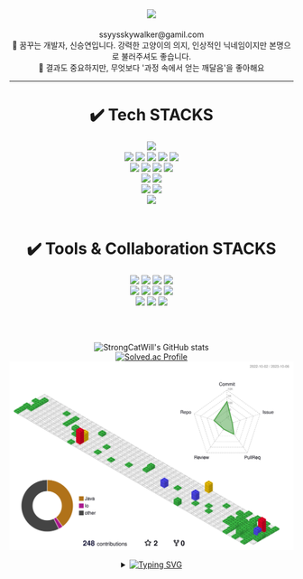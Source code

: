 <div align=center>
<header>
<img src="https://capsule-render.vercel.app/api?type=waving&color=auto&height=200&section=header&text=🤚🏻HelloWorld&fontSize=50" />
<header><br>
<span> ssyysskywalker@gamil.com</span><br>
<span> 🔎 꿈꾸는 개발자, 신승연입니다. 강력한 고양이의 의지, 인상적인 닉네임이지만 본명으로 불러주셔도 좋습니다. </span> <br>
<span> 🥕 결과도 중요하지만, 무엇보다 '과정 속에서 얻는 깨달음'을 좋아해요 </span>

<hr>
<div align=center>
<h1>✔️ Tech STACKS</h1><div>
 	<img src="https://img.shields.io/badge/java-000000?style=for-the-badge&logo=java&logoColor=white"><br>
	<img src="https://img.shields.io/badge/JavaScript-F7DF1E?style=for-the-badge&logo=JavaScript&logoColor=white">
	<img src="https://img.shields.io/badge/jquery-0769AD?style=for-the-badge&logo=jquery&logoColor=white">
 	<img src="https://img.shields.io/badge/python-3776AB?style=for-the-badge&logo=python&logoColor=white"> 
 	<img src="https://img.shields.io/badge/html5-E34F26?style=for-the-badge&logo=html5&logoColor=white"> 
 	<img src="https://img.shields.io/badge/css-1572B6?style=for-the-badge&logo=css3&logoColor=white"><br>
	<img src="https://img.shields.io/badge/Spring-6DB33F?style=for-the-badge&logo=Spring&logoColor=white">
	<img src="https://img.shields.io/badge/Spring Boot-6DB33F?style=for-the-badge&logo=Spring Boot&logoColor=white">
	<img src="https://img.shields.io/badge/Querydsl-000000?style=for-the-badge&logo=Querydsl&logoColor=white">
	<img src="https://img.shields.io/badge/JPA-000000?style=for-the-badge&logo=JPA&logoColor=white"><br>
	<img src="https://img.shields.io/badge/bootstrap-7952B3?style=for-the-badge&logo=bootstrap&logoColor=white">
	<img src="https://img.shields.io/badge/fontawesome-339AF0?style=for-the-badge&logo=fontawesome&logoColor=white"><br>
	<img src="https://img.shields.io/badge/linux-FCC624?style=for-the-badge&logo=linux&logoColor=white">
	<img src="https://img.shields.io/badge/mysql-4479A1?style=for-the-badge&logo=mysql&logoColor=white"><br>
	<img src="https://img.shields.io/badge/R-276DC3?style=for-the-badge&logo=R&logoColor=white">
<br><br>
<h1>✔️ Tools & Collaboration STACKS</h1>
<div>
	<img src="https://img.shields.io/badge/intellij%20idea-181717?style=for-the-badge&logo=intellijidea&logoColor=white">
   	<img src="https://img.shields.io/badge/visual%20studio%20code-007ACC?style=for-the-badge&logo=visualstudiocode&logoColor=white">
   	<img src="https://img.shields.io/badge/jupyter-F37626?style=for-the-badge&logo=jupyter&logoColor=white">
	<img src="https://img.shields.io/badge/android%20studio-3DDC84?style=for-the-badge&logo=androidstudio&logoColor=white">
	<br>
	<img src="https://img.shields.io/badge/Notion-000000?style=for-the-badge&logo=Notion&logoColor=white"/>
	<img src="https://img.shields.io/badge/github-181717?style=for-the-badge&logo=github&logoColor=white">
	<img src="https://img.shields.io/badge/git-F05032?style=for-the-badge&logo=git&logoColor=white">
	<img src="https://img.shields.io/badge/gitlab-FC6D26?style=for-the-badge&logo=gitlab&logoColor=white">
 	<br>
   	<img src="https://img.shields.io/badge/confluence-172B4D?style=for-the-badge&logo=confluence&logoColor=white">
   	<img src="https://img.shields.io/badge/slack-4A154B?style=for-the-badge&logo=slack&logoColor=white">
    	<img src="https://img.shields.io/badge/Jira-0052CC?style=for-the-badge&logo=Jira&logoColor=white">
    	
	
</div>



<br><br>


![StrongCatWill's GitHub stats](https://github-readme-stats.vercel.app/api?username=StrongCatWill&show_icons=true&theme=dark)<br>
[![Solved.ac Profile](http://mazassumnida.wtf/api/v2/generate_badge?boj=ssyys0822)](https://solved.ac/ssyys0822/)
![](./profile-3d-contrib/profile-gitblock.svg)
</div>

<div>
	<details>
		<summary>
			<a href="https://git.io/typing-svg"><img src="https://readme-typing-svg.demolab.com?font=Martian+Mono&size=16&pause=1000&color=000000&width=435&lines=What+I'm+interested+in+right+now+is..." alt="Typing SVG" /></a>
		</summary>
		<details>
		<summary>📏Math</summary>
		<li>Studying algebra ten hours a week</li>
		<li>Solving algorithm practice in baekjoon online judge more than once a day</li>
		<li>Leading Coding test study group which is regular employee's study in use BaekJoon and Programmers</li>
	</details>
	<details>
		<summary>🎇Vision</summary>
		<li>One day, i'll study quantum computing</li>
		<li>One day, i'll be a trustworthy engineer and a co-worker</li>
	</details>
	</details>
</div>

